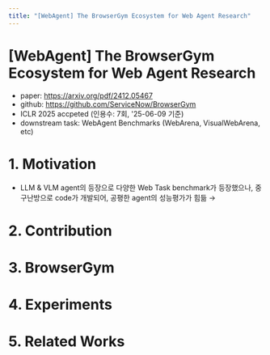 ```yaml
---
title: "[WebAgent] The BrowserGym Ecosystem for Web Agent Research"
---
```




# [WebAgent] The BrowserGym Ecosystem for Web Agent Research

- paper: https://arxiv.org/pdf/2412.05467
- github: https://github.com/ServiceNow/BrowserGym
- ICLR 2025 accpeted (인용수: 7회, '25-06-09 기준)
- downstream task: WebAgent Benchmarks (WebArena, VisualWebArena, etc)

# 1. Motivation

- LLM & VLM agent의 등장으로 다양한 Web Task benchmark가 등장했으나, 중구난방으로 code가 개발되어, 공평한 agent의 성능평가가 힘듦 $\to$ 

# 2. Contribution

# 3. BrowserGym

# 4. Experiments

# 5. Related Works

